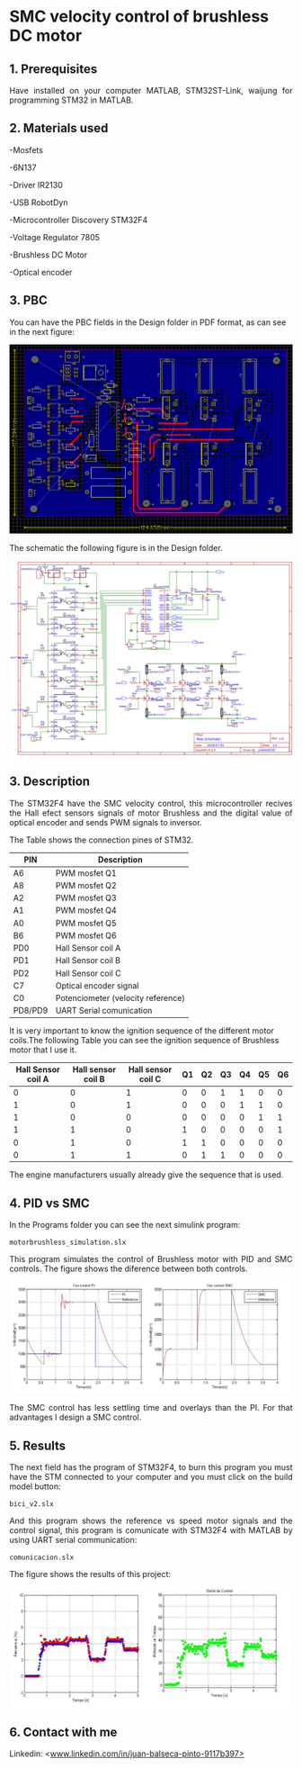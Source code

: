 # SMC velocity control of brushless DC motor
<!-- markdownlint-disable MD033 -->
<!-- markdownlint-disable MD047 -->
## 1. Prerequisites

<p align="justify">
Have installed on your computer MATLAB, STM32ST-Link, waijung for programming STM32 in MATLAB.
</p>

## 2. Materials used

-Mosfets

-6N137

-Driver IR2130

-USB RobotDyn

-Microcontroller Discovery STM32F4

-Voltage Regulator 7805

-Brushless DC Motor

-Optical encoder

## 3. PBC

You can have the PBC fields in the Design folder in PDF format, as can see in the next figure:

<p align="center">
  <img src="Images/PCB.PNG">
</p>

The schematic the following figure is in the Design folder.

<p align="center">
  <img src="Images/Schematic.PNG">
</p>

## 3. Description

<p align="justify">
The STM32F4 have the SMC velocity control, this microcontroller recives the Hall efect sensors signals of motor Brushless and the digital value of optical encoder and sends PWM signals to inversor.

The Table shows the connection pines of STM32.

| PIN | Description |
| --- | --- |
| A6 | PWM mosfet Q1 |
| A8 | PWM mosfet Q2 |
| A2 | PWM mosfet Q3 |
| A1 | PWM mosfet Q4 |
| A0 | PWM mosfet Q5 |
| B6 | PWM mosfet Q6 |
| PD0 | Hall Sensor coil A |
| PD1 | Hall Sensor coil B |
| PD2 | Hall Sensor coil C |
| C7 | Optical encoder signal |
| C0 | Potenciometer (velocity reference) |
| PD8/PD9 | UART Serial comunication |

It is very important to know the ignition sequence of the different motor coils.The following Table you can see the ignition sequence of Brushless motor that I use it.
</p>

| Hall Sensor coil A |  Hall sensor coil B | Hall sensor coil C | Q1 | Q2 | Q3 | Q4 | Q5 | Q6 |
| --- | --- | --- | --- | --- | --- | --- | --- | --- |
| 0 | 0 | 1 | 0 | 0 | 1 | 1 | 0 | 0 |
| 1 | 0 | 1 | 0 | 0 | 0 | 1 | 1 | 0 |
| 1 | 0 | 0 | 0 | 0 | 0 | 0 | 1 | 1 |
| 1 | 1 | 0 | 1 | 0 | 0 | 0 | 0 | 1 |
| 0 | 1 | 0 | 1 | 1 | 0 | 0 | 0 | 0 |
| 0 | 1 | 1 | 0 | 1 | 1 | 0 | 0 | 0 |

The engine manufacturers usually already give the sequence that is used.

## 4. PID vs SMC

<p align="justify">
In the  Programs folder you can see the next simulink program:
</p>

    motorbrushless_simulation.slx

<p align="justify">
This program simulates the control of Brushless motor with PID and SMC controls. The figure shows the diference between both controls.
</p>

<p align="center">
  <img src="Images/PIDvsSMC.PNG">
</p>

<p align="justify">
The SMC control has less settling time and overlays than the PI. For that advantages I design a SMC control.
</p>

## 5. Results

<p align="justify">
The next field has the program of STM32F4, to burn this program you must have the STM connected to your computer and you must click on the build model button:
</p>

    bici_v2.slx  

<p align="justify">
And this program shows the reference vs speed motor signals and the control signal, this program is comunicate with STM32F4 with MATLAB by using UART serial communication:
</p>

    comunicacion.slx

The figure shows the results of this project:

<p align="center">
  <img src="Images/results.PNG">
</p>

## 6. Contact with me

Linkedin: <www.linkedin.com/in/juan-balseca-pinto-9117b397>